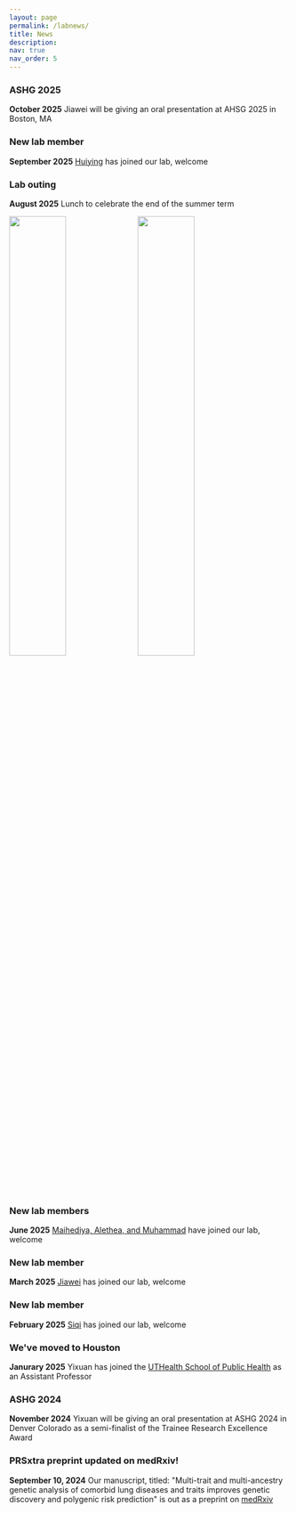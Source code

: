 ```yaml
---
layout: page
permalink: /labnews/
title: News
description: 
nav: true
nav_order: 5
---
```

### ASHG 2025
**October 2025** Jiawei will be giving an oral presentation at AHSG 2025 in Boston, MA

### New lab member
**September 2025** [Huiying](https://www.heylab.org/team/) has joined our lab, welcome

### Lab outing
**August 2025** Lunch to celebrate the end of the summer term
<p float="left">
  <img src="/assets/images/lab092025.jpeg" width="45%" />
  <img src="/assets/images/lab092025_2.jpeg" width="45%" />
</p>

### New lab members
**June 2025** [Maihediya, Alethea, and Muhammad](https://www.heylab.org/team/) have joined our lab, welcome

### New lab member
**March 2025** [Jiawei](https://www.heylab.org/team/) has joined our lab, welcome

### New lab member
**February 2025** [Siqi](https://www.heylab.org/team/) has joined our lab, welcome

### We've moved to Houston
**Janurary 2025** Yixuan has joined the [UTHealth School of Public Health](https://sph.uth.edu/campuses/houston) as an Assistant Professor

### ASHG 2024
**November 2024** Yixuan will be giving an oral presentation at ASHG 2024 in Denver Colorado as a semi-finalist of the Trainee Research Excellence Award

### PRSxtra preprint updated on medRxiv!
**September 10, 2024** Our manuscript, titled: "Multi-trait and multi-ancestry genetic analysis of comorbid lung diseases and traits improves genetic discovery and polygenic risk prediction" is out as a preprint on [medRxiv](https://www.medrxiv.org/content/10.1101/2024.08.25.24312558v2)


